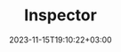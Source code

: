 ---
weight: 641
title: "Inspector"
description: "An module that adds an inspector at runtime."
icon: "build"
date: "2023-11-15T19:10:22+03:00"
lastmod: "2023-11-15T19:10:22+03:00"
draft: false
---